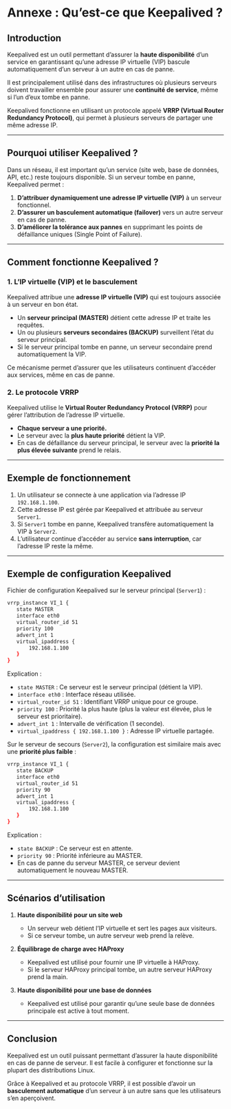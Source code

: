 # **Annexe : Qu’est-ce que Keepalived ?**  

## **Introduction**  

Keepalived est un outil permettant d’assurer la **haute disponibilité** d’un service en garantissant qu’une adresse IP virtuelle (VIP) bascule automatiquement d’un serveur à un autre en cas de panne.  

Il est principalement utilisé dans des infrastructures où plusieurs serveurs doivent travailler ensemble pour assurer une **continuité de service**, même si l’un d’eux tombe en panne.  

Keepalived fonctionne en utilisant un protocole appelé **VRRP (Virtual Router Redundancy Protocol)**, qui permet à plusieurs serveurs de partager une même adresse IP.  

---

## **Pourquoi utiliser Keepalived ?**  

Dans un réseau, il est important qu’un service (site web, base de données, API, etc.) reste toujours disponible. Si un serveur tombe en panne, Keepalived permet :  

1. **D’attribuer dynamiquement une adresse IP virtuelle (VIP)** à un serveur fonctionnel.  
2. **D’assurer un basculement automatique (failover)** vers un autre serveur en cas de panne.  
3. **D’améliorer la tolérance aux pannes** en supprimant les points de défaillance uniques (Single Point of Failure).  

---

## **Comment fonctionne Keepalived ?**  

### **1. L’IP virtuelle (VIP) et le basculement**  

Keepalived attribue une **adresse IP virtuelle (VIP)** qui est toujours associée à un serveur en bon état.  

- Un **serveur principal (MASTER)** détient cette adresse IP et traite les requêtes.  
- Un ou plusieurs **serveurs secondaires (BACKUP)** surveillent l’état du serveur principal.  
- Si le serveur principal tombe en panne, un serveur secondaire prend automatiquement la VIP.  

Ce mécanisme permet d’assurer que les utilisateurs continuent d’accéder aux services, même en cas de panne.  

### **2. Le protocole VRRP**  

Keepalived utilise le **Virtual Router Redundancy Protocol (VRRP)** pour gérer l’attribution de l’adresse IP virtuelle.  

- **Chaque serveur a une priorité.**  
- Le serveur avec la **plus haute priorité** détient la VIP.  
- En cas de défaillance du serveur principal, le serveur avec la **priorité la plus élevée suivante** prend le relais.  

---

## **Exemple de fonctionnement**  

1. Un utilisateur se connecte à une application via l’adresse IP `192.168.1.100`.  
2. Cette adresse IP est gérée par Keepalived et attribuée au serveur `Server1`.  
3. Si `Server1` tombe en panne, Keepalived transfère automatiquement la VIP à `Server2`.  
4. L’utilisateur continue d’accéder au service **sans interruption**, car l’adresse IP reste la même.  

---

## **Exemple de configuration Keepalived**  

Fichier de configuration Keepalived sur le serveur principal (`Server1`) :  
```bash
vrrp_instance VI_1 {
   state MASTER
   interface eth0
   virtual_router_id 51
   priority 100
   advert_int 1
   virtual_ipaddress {
       192.168.1.100
   }
}
```
Explication :  
- `state MASTER` : Ce serveur est le serveur principal (détient la VIP).  
- `interface eth0` : Interface réseau utilisée.  
- `virtual_router_id 51` : Identifiant VRRP unique pour ce groupe.  
- `priority 100` : Priorité la plus haute (plus la valeur est élevée, plus le serveur est prioritaire).  
- `advert_int 1` : Intervalle de vérification (1 seconde).  
- `virtual_ipaddress { 192.168.1.100 }` : Adresse IP virtuelle partagée.  

Sur le serveur de secours (`Server2`), la configuration est similaire mais avec une **priorité plus faible** :  
```bash
vrrp_instance VI_1 {
   state BACKUP
   interface eth0
   virtual_router_id 51
   priority 90
   advert_int 1
   virtual_ipaddress {
       192.168.1.100
   }
}
```
Explication :  
- `state BACKUP` : Ce serveur est en attente.  
- `priority 90` : Priorité inférieure au MASTER.  
- En cas de panne du serveur MASTER, ce serveur devient automatiquement le nouveau MASTER.  

---

## **Scénarios d’utilisation**  

1. **Haute disponibilité pour un site web**  
   - Un serveur web détient l’IP virtuelle et sert les pages aux visiteurs.  
   - Si ce serveur tombe, un autre serveur web prend la relève.  

2. **Équilibrage de charge avec HAProxy**  
   - Keepalived est utilisé pour fournir une IP virtuelle à HAProxy.  
   - Si le serveur HAProxy principal tombe, un autre serveur HAProxy prend la main.  

3. **Haute disponibilité pour une base de données**  
   - Keepalived est utilisé pour garantir qu’une seule base de données principale est active à tout moment.  

---

## **Conclusion**  

Keepalived est un outil puissant permettant d’assurer la haute disponibilité en cas de panne de serveur. Il est facile à configurer et fonctionne sur la plupart des distributions Linux.  

Grâce à Keepalived et au protocole VRRP, il est possible d’avoir un **basculement automatique** d’un serveur à un autre sans que les utilisateurs s’en aperçoivent.
